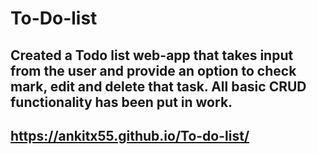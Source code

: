 # **To-Do-list**

## Created a Todo list web-app that takes input from the user and provide an option to check mark, edit and delete that task. All basic CRUD functionality has been put in work.

## **https://ankitx55.github.io/To-do-list/**

